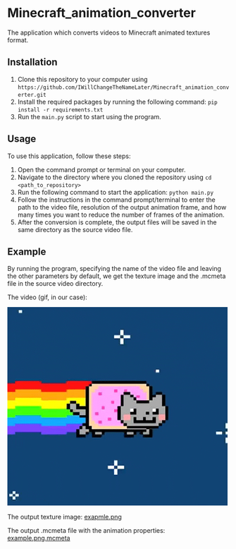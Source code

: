 # Minecraft_animation_converter

The application which converts videos to Minecraft animated textures format.

## Installation

1. Clone this repository to your computer using
   `https://github.com/IWillChangeTheNameLater/Minecraft_animation_converter.git`
2. Install the required packages by running the following command:
   `pip install -r requirements.txt`
3. Run the `main.py` script to start using the program.

## Usage

To use this application, follow these steps:

1. Open the command prompt or terminal on your computer.
2. Navigate to the directory where you cloned the repository using `cd <path_to_repository>`
3. Run the following command to start the application: `python main.py`
4. Follow the instructions in the command prompt/terminal to enter the path to the video file, resolution of the output
   animation frame, and how many times you want to reduce the number of frames of the animation.
5. After the conversion is complete, the output files will be saved in the same directory as the source video file.

## Example

By running the program, specifying the name of the video file and
leaving the other parameters by default,
we get the texture image and the .mcmeta file
in the source video directory.

The video (gif, in our case):

![example.gif](example.gif)

The output texture image:
[exapmle.png](example.png)

The output .mcmeta file with the animation properties:
[example.png.mcmeta](example.png.mcmeta)

